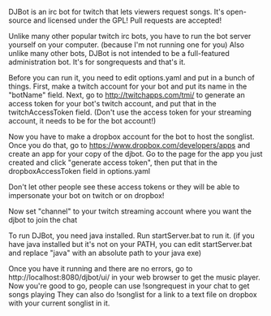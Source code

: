 DJBot is an irc bot for twitch that lets viewers request songs. It's open-source and licensed under the GPL! Pull requests are accepted!

Unlike many other popular twitch irc bots, you have to run the bot server yourself on your computer. (because I'm not running one for you)
Also unlike many other bots, DJBot is not intended to be a full-featured administration bot. It's for songrequests and that's it.

Before you can run it, you need to edit options.yaml and put in a bunch of things.
First, make a twitch account for your bot and put its name in the "botName" field.
Next, go to http://twitchapps.com/tmi/ to generate an access token for your bot's twitch account, and put that in the twitchAccessToken field.
(Don't use the access token for your streaming account, it needs to be for the bot account!)

Now you have to make a dropbox account for the bot to host the songlist. Once you do that, go to https://www.dropbox.com/developers/apps and create an app for your copy of the djbot.
Go to the page for the app you just created and click "generate access token", then put that in the dropboxAccessToken field in options.yaml

Don't let other people see these access tokens or they will be able to impersonate your bot on twitch or on dropbox!

Now set "channel" to your twitch streaming account where you want the djbot to join the chat

To run DJBot, you need java installed.
Run startServer.bat to run it.
(if you have java installed but it's not on your PATH, you can edit startServer.bat and replace "java" with an absolute path to your java exe)

Once you have it running and there are no errors, go to http://localhost:8080/djbot/ui/ in your web browser to get the music player.
Now you're good to go, people can use !songrequest <youtube url> in your chat to get songs playing
They can also do !songlist for a link to a text file on dropbox with your current songlist in it.

